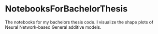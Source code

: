 # NotebooksForBachelorThesis
The notebooks for my bachelors thesis code. I visualize the shape plots of Neural Network-based General additive models.

